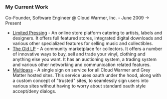 ### My Current Work

Co-Founder, Software Engineer @ Cloud Warmer, Inc. - June 2009 &#8594; Present

* [Limited Pressing](/projects/limitedpressing) - 
	An online store platform catering to artists, labels and designers. 
	It offers full featured stores, integrated digital downloads and various 
	other specialized features for selling music and collectibles.
* [The Old LP](/projects/theoldlp) - 
	A community marketplace for collectors. It offers a number of innovative 
	ways to buy, sell and trade your vinyl, clothing and anything else you want. 
	It has an auctioning system, a trading system and various other networking 
	and communication related features.
* [Multipass](/projects/multipass) - 
	A single sign on service for all Cloud Warmer and Grey Matter hosted sites. 
	This service uses oauth under the hood, along with a custom concept of 
	&quot;trusted&quot; sites, to seamlessly sign users into various sites 
	without having to worry about standard oauth style accept/deny dialogs.
